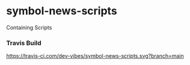 # symbol-news-scripts
 Containing Scripts

### Travis Build
https://travis-ci.com/dev-vibes/symbol-news-scripts.svg?branch=main
